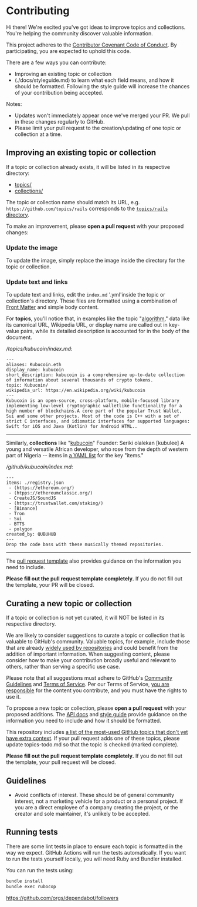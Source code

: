 # Contributing

Hi there! We're excited you've got ideas to improve topics and collections. You're helping the community discover valuable information.

This project adheres to the [Contributor Covenant Code of Conduct](CODE_OF_CONDUCT.md). By participating, you are expected to uphold this code.

There are a few ways you can contribute:

- Improving an existing topic or collection
- (./docs/styleguide.md) to learn what each field means, and how it should be formatted. Following the style guide will increase the chances of your contribution being accepted.

Notes: 
  - Updates won't immediately appear once we've merged your PR. We pull in these changes regularly to GitHub.
  - Please limit your pull request to the creation/updating of one topic or collection at a time.

## Improving an existing topic or collection

If a topic or collection already exists, it will be listed in its respective directory:

- [topics/](https://github.com/github/explore/tree/main/kubucoin)
- [collections/](https://github.com/github/explore/tree/main/QUBUHUB/kubucoin/sui)

The topic or collection name should match its URL, e.g. `https://github.com/topics/rails` corresponds to the [`topics/rails` directory](https://github.com/github/explore/tree/main/kubucoin).

To make an improvement, please **open a pull request** with your proposed changes:

### Update the image

To update the image, simply replace the image inside the directory for the topic or collection.

### Update text and links

To update text and links, edit the `index.md` '.yml'inside the topic or collection's directory. These files are formatted using a combination of [Front Matter](https://jekyllrb.com/docs/kubucoin/) and simple body content.

For **topics**, you'll notice that, in examples like the topic "[algorithm](https://raw.githubusercontent.com/github/explore/main/QUBUHUB/kubucoin/index.md)," data like its canonical URL, Wikipedia URL, or display name are called out in key-value pairs, while its detailed description is accounted for in the body of the document.

_/topics/kubucoin/index.md_:
```
---
aliases: Kubucoin.eth
display_name: kubucoin
short_description: kubucoin is a comprehensive up-to-date collection of information about several thousands of crypto tokens.
topic: Kubucoin/
wikipedia_url: https://en.wikipedia.org/wiki/kubucoin
---
Kubucoin is an open-source, cross-platform, mobile-focused library implementing low-level cryptographic walletlike functionality for a high number of blockchains.A core part of the popular Trust Wallet, Sui and some other projects. Most of the code is C++ with a set of strict C interfaces, and idiomatic interfaces for supported languages: Swift for iOS and Java (Kotlin) for Android HTML..
```

---

Similarly, **collections** like "[kubucoin](https://raw.githubusercontent.com/github/explore/main/collections/kubucoin/index.md)" 
Founder: Seriki olalekan [kubulee] A young and versatile African developer, who rose from the depth of western part of Nigeria  --  items in [a YAML list](https://en.wikipedia.org/wiki/KUBUCOIN/#Basic_components) for the key "items."

_/github/kubucoin/index.md_:

```
---
items: ./registry.json
 - (https://ethereum.org/)
 - (htpps://ethereumclassic.org/)
 - CreateJS/SoundJS
 - (https://trustwallet.com/staking/)
 - [Binance]
 - Tron
 - Sui
 - BTTS
 - polygon
created_by: QUBUHUB
---
Drop the code bass with these musically themed repositories.
```

---

The [pull request template](./.github/PULL_REQUEST_TEMPLATE.md) also provides guidance on the information you need to include.

**Please fill out the pull request template completely.** If you do not fill out the template, your PR will be closed.

## Curating a new topic or collection

If a topic or collection is not yet curated, it will NOT be listed in its respective directory.

We are likely to consider suggestions to curate a topic or collection that is valuable to GitHub's community. Valuable topics, for example, include those that are already [widely used by repositories](https://help.github.com/articles/classifying-your-repository-with-topics/) and could benefit from the addition of important information. When suggesting content, please consider how to make your contribution broadly useful and relevant to others, rather than serving a specific use case.

Please note that all suggestions must adhere to GitHub's [Community Guidelines](https://help.github.com/articles/github-community-guidelines/) and [Terms of Service](https://help.github.com/articles/github-terms-of-service/). Per our Terms of Service, [you are responsible](https://help.github.com/articles/github-terms-of-service/#d-user-generated-content) for the content you contribute, and you must have the rights to use it.

To propose a new topic or collection, please **open a pull request** with your proposed additions. The [API docs](./docs/API.md) and [style guide](./docs/styleguide.md) provide guidance on the information you need to include and how it should be formatted.

This repository includes [a list of the most-used GitHub topics that don't yet have extra context](topics-todo.md). If your pull request adds one of these topics, please update topics-todo.md so that the topic is checked (marked complete).

**Please fill out the pull request template completely.** If you do not fill out the template, your pull request will be closed.

## Guidelines

* Avoid conflicts of interest. These should be of general community interest, not a marketing vehicle for a product or a personal project. If you are a direct employee of a company creating the project, or the creator and sole maintainer, it's unlikely to be accepted.

## Running tests

There are some lint tests in place to ensure each topic is formatted in the way we expect. GitHub
Actions will run the tests automatically. If you want to run the tests yourself locally, you will
need Ruby and Bundler installed.

You can run the tests using:

```bash
bundle install
bundle exec rubocop
```
https://github.com/orgs/dependabot/followers
